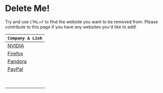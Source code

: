 # Delete Me!
Try and use `CTRL`+`F` to find the website you want to be removed from.
Please contribute to this page if you have any websites you'd like to add!

| `Company & Link` |
| - |
| [NVIDIA](https://www.nvidia.com/en-us/privacy/start/) |
| [Firefox](https://accounts.firefox.com/settings/delete_account) |
| [Pandora](https://www.pandora.com/settings/info) |
| [PayPal](https://www.paypal.com/myaccount/privacy/data/deletion) |
| []() |
| []() |
| []() |
| []() |
| []() |
| []() |
| []() |
| []() |

